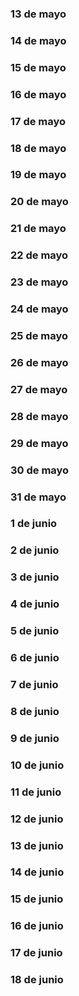 
### 13 de mayo

### 14 de mayo

### 15 de mayo

### 16 de mayo

### 17 de mayo

### 18 de mayo

### 19 de mayo

### 20 de mayo

### 21 de mayo

### 22 de mayo

### 23 de mayo

### 24 de mayo

### 25 de mayo

### 26 de mayo

### 27 de mayo

### 28 de mayo

### 29 de mayo

### 30 de mayo

### 31 de mayo

### 1 de junio

### 2 de junio

### 3 de junio

### 4 de junio

### 5 de junio

### 6 de junio

### 7 de junio

### 8 de junio

### 9 de junio

### 10 de junio

### 11 de junio

### 12 de junio

### 13 de junio

### 14 de junio

### 15 de junio

### 16 de junio

### 17 de junio

### 18 de junio
